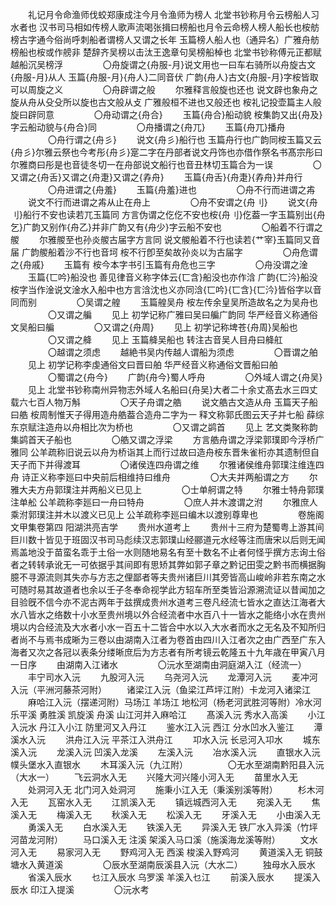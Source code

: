<!-- { "loadSidebar": true } -->
　　礼记月令命渔师伐蛟郑康成注今月令渔师为榜人 北堂书钞称月令云榜船人习水者也 汉书司马相如传榜人歌声流喝张揖曰榜船也月令云命榜人榜人船长也桉舫榜古字通今俗尚呼刺船者谓榜人又谓之长年 玉篇榜人船人也（通异名）广雅舟舫榜船也桉或作艕非 楚辞齐吴榜以击汰王逸章句吴榜船棹也 北堂书钞称傅元正都赋越船沉吴榜浮
　　
　　〇舟旋谓之{舟服-月}说文用也一曰车右骑所以舟旋古文{舟服-月}从人 玉篇{舟服-月}{舟人}二同音伏 广韵{舟人}古文{舟服-月}字桉皆取可以周旋之义
　　
　　〇舟辟谓之般
　　尔雅释言般旋也还也 说文辟也象舟之旋从舟从殳殳所以旋也古文般从攴 广雅般桓不进也又般还也 桉礼记投壶篇主人般旋曰辟同意
　　
　　〇舟动谓之{舟合}
　　玉篇{舟合}船动貌 桉集韵又出{舟及}字云船动貌与{舟合}同
　　
　　〇舟播谓之{舟兀}
　　玉篇{舟兀}播舟
　　
　　〇舟行谓之{舟彡}
　　说文{舟彡}船行也 玉篇舟行也广韵同桉玉篇又云{舟彡}尔雅云祭也今考彤{舟彡}寔二字在丹部者说文丹饰也亦借作祭名书髙宗彤曰尔雅商曰彤是也音徒冬切一在舟部说文船行也音丑林切玉篇合为一误
　　
　　〇又谓之{舟舌}又谓之{舟疌}又谓之{孨舟}
　　玉篇{舟舌}{舟疌}{孨舟}并舟行
　　
　　〇舟进谓之{舟羞}
　　玉篇{舟羞}进也
　　
　　〇舟不行而进谓之歬
　　说文不行而进谓之歬从止在舟上
　　
　　〇舟不安谓之{舟刂}
　　说文{舟刂}船行不安也读若兀玉篇同 方言伪谓之仡仡不安也桉{舟刂}仡葢一字玉篇别出{舟乞}广韵又别作{舟乙}并非广韵又有{舟少}字云船不安也
　　
　　〇船着不行谓之艐
　　尔雅艐至也孙炎艐古届字方言同 说文艐船着不行也读若{艹宰}玉篇同又音届 广韵艐船着沙不行也音坷 桉不行卽至矣故孙炎以为古届字
　　
　　〇舟危谓之{舟戚}
　　玉篇有 桉今本字书引玉篇有舟危也三字
　　
　　〇舟没谓之淦
　　玉篇{匸吟}船没也 善见律音义称字体云{匸含}船没也亦作浛 广韵{匸汵}船没 桉字当作淦说文淦水入船中也方言浛沈也义亦同浛{匸吟}{匸含}{匸汵}皆俗字以音同而别
　　
　　〇吴谓之艎
　　玉篇艎吴舟 桉左传余皇吴所造故名之为吴舟也
　　
　　〇又谓之艑
　　见上 初学记称广雅曰吴曰艑广韵同 华严经音义称通俗文吴船曰艑
　　
　　〇又谓之{舟周}
　　见上 初学记称埤苍{舟周}吴船也
　　
　　〇又谓之舽
　　见上 玉篇舽吴船也 转注古音吴人目舟曰舽舡
　　
　　〇越谓之须虑
　　越絶书吴内传越人谓船为须虑
　　
　　〇晋谓之舶
　　见上 初学记称李虔通俗文曰晋曰舶 华严经音义称通俗文晋船曰舶
　　
　　〇蜀谓之{舟今}
　　广韵{舟今}蜀人呼舟
　　
　　〇外域人谓之{舟吴}
　　见上 北堂书钞称南州异物志外域人名船曰{舟吴}大者二十余丈髙去水三四丈载六七百人物万斛
　　
　　〇天子舟谓之艁
　　说文艁古文造从舟 玉篇天子船曰艁 桉周制惟天子得用造舟艁葢合造舟二字为一 释文称郭氏图云天子并七船 薛综东京赋注造舟以舟相比次为桥也
　　
　　〇又谓之鹢首
　　见上 艺文类聚称韵集鹢首天子船也
　　
　　〇艁又谓之浮梁
　　方言艁舟谓之浮梁郭璞即今浮桥广雅同 公羊疏称旧说云以舟为桥诣其上而行过故曰造舟桉东晋朱雀桁亦其遗制但自天子而下并得渡耳
　　
　　〇诸侯连四舟谓之维
　　尔雅诸侯维舟郭璞注维连四舟 诗正义称李廵曰中央前后相维持曰维舟
　　
　　〇大夫并两船谓之方
　　尔雅大夫方舟郭璞注并两船义已见上
　　
　　〇士单舸谓之特
　　尔雅士特舟郭璞注单舩 公羊疏称李廵曰一舟曰特舟
　　
　　〇庶人并木渡谓之泭
　　尔雅庶人乘泭郭璞注并木以渡义已见上 公羊疏称李廵曰编木以渡别尊卑也
　　
　　卷施阁文甲集卷第四 阳湖洪亮吉学
　　贵州水道考上
　　贵州十三府为楚蜀粤上游其间巨川数十皆见于班固汉书司马彪续汉志郭璞山经郦道元水经等注而唐宋以后则无闻焉盖地没于苗蛮名乖于土俗一水则随地易名有至十数名不止者何怪乎撰方志询土俗者之转转承讹无一可依据乎其间即有思矫其弊如郭子章之黔记田雯之黔书而横据胸臆不寻源流则其失亦与方志之俚鄙者等夫贵州诸巨川其旁皆高山峻岭非若东南之水可随时易其故道者也余以壬子冬奉命视学此方轺车所至类皆沿源溯流证以昔闻加之目验旣不信今亦不泥古两年于兹撰成贵州水道考三卷凡经流七皆水之直达江海者大水八皆水之络数十小水至贵州境以外合经流者中水百八十一皆水之能络小水在贵州境以内合经流及大水者小水一百五十二皆合中水以入大水者而水之无名及不知所归者尚不与焉书成晰为三卷以由湖南入江者为卷首由四川入江者次之由广西至广东入海者又次之各冠以表条分缕晰庶后为方志者有所考镜云乾隆五十九年歳在甲寅八月一日序
　　由湖南入江诸水
　　
　　〇沅水至湖南由洞庭湖入江（经流一）
　　丰宁司水入沅
　　九股河入沅
　　乌尧河入沅
　　龙潭河入沅
　　麦冲河入沅（平洲河藤茶河附）
　　诸梁江入沅（鱼梁江芦坪江附）卡龙河入诸梁江
　　麻哈江入沅（摆递河附）马场江 羊场江 地松河（杨老河武胜河等附）冷水河 乐平溪 勇胜溪 凯旋溪 舟溪 山江河并入麻哈江
　　髙溪入沅 秀水入高溪
　　小江入沅水 丹江入小江 防里河又入丹江
　　鉴水江入沅 西江 分水凹水入鉴江
　　潭溪水入沅
　　洪舟江入沅 平茶江入洪舟江
　　卭水入沅 长忌河入卭水
　　城东溪入沅
　　龙溪入沅 凹溪入龙溪
　　左溪入沅
　　冶水溪入沅
　　直银水入沅 幞头堡水入直银水
　　木耳溪入沅（九江附）
　　
　　〇无水至湖南黔阳县入沅（大水一）
　　飞云洞水入无
　　兴隆大河兴隆小河入无
　　苗里水入无
　　处洞河入无 北门河入处洞河
　　施秉小江入无（秉溪别溪等附）
　　杉木河入无
　　瓦窑水入无
　　江凯溪入无
　　镇远城西河入无
　　宛溪入无
　　焦溪入无
　　梅溪入无
　　秋溪入无
　　松溪入无
　　牙溪入无
　　小由溪入无
　　勇溪入无
　　白水溪入无
　　铁溪入无
　　异溪入无 铁厂水入异溪（竹坪河苗龙河附）
　　马口溪入无 注溪 架溪入马口溪（施溪海龙溪等附）
　　文水河入无
　　易家河入无
　　野鸡河入无 西溪 梭溪入野鸡河
　　黄道溪入无 铜鼓塘水入黄道溪
　　
　　〇辰水至湖南辰溪县入沅（大水二）
　　独母水入辰水
　　省溪入辰水
　　乜江入辰水 乌罗溪 羊溪入乜江
　　前溪入辰水
　　提溪入辰水 印江入提溪
　　
　　〇沅水考
